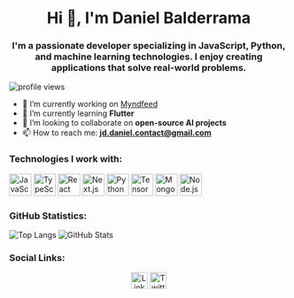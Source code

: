 <h1 align="center">Hi 👋, I'm Daniel Balderrama</h1>
<h3 align="center">I'm a passionate developer specializing in JavaScript, Python, and machine learning technologies. I enjoy creating applications that solve real-world problems.</h3>

<p align="left"> <img src="https://komarev.com/ghpvc/?username=Dukedanidd" alt="profile views" /> </p>

- 🔭 I’m currently working on [Myndfeed](https://myndfeed.app)
- 🌱 I’m currently learning **Flutter**
- 👯 I’m looking to collaborate on **open-source AI projects**
- 📫 How to reach me: **jd.daniel.contact@gmail.com**

### Technologies I work with:
<p align="left">
  <img src="https://cdn.jsdelivr.net/gh/devicons/devicon/icons/javascript/javascript-original.svg" alt="JavaScript" width="40" height="40"/>
  <img src="https://cdn.jsdelivr.net/gh/devicons/devicon/icons/typescript/typescript-original.svg" alt="TypeScript" width="40" height="40"/>
  <img src="https://cdn.jsdelivr.net/gh/devicons/devicon/icons/react/react-original.svg" alt="React" width="40" height="40"/>
  <img src="https://cdn.jsdelivr.net/gh/devicons/devicon/icons/nextjs/nextjs-original.svg" alt="Next.js" width="40" height="40"/>
  <img src="https://cdn.jsdelivr.net/gh/devicons/devicon/icons/python/python-original.svg" alt="Python" width="40" height="40"/>
  <img src="https://cdn.jsdelivr.net/gh/devicons/devicon/icons/tensorflow/tensorflow-original.svg" alt="TensorFlow" width="40" height="40"/>
  <img src="https://cdn.jsdelivr.net/gh/devicons/devicon/icons/mongodb/mongodb-original.svg" alt="MongoDB" width="40" height="40"/>
  <img src="https://cdn.jsdelivr.net/gh/devicons/devicon/icons/nodejs/nodejs-original.svg" alt="Node.js" width="40" height="40"/>
</p>

### GitHub Statistics:
<p align="left">
  <img src="https://github-readme-stats.vercel.app/api/top-langs/?username=Dukedanidd&layout=compact" alt="Top Langs" />
  <img src="https://github-readme-stats.vercel.app/api?username=Dukedanidd&show_icons=true" alt="GitHub Stats" />
</p>

### Social Links:
<p align="center">
  <a href="https://linkedin.com/in/tu-usuario" target="blank"><img align="center" src="https://cdn.jsdelivr.net/npm/simple-icons@3.0.1/icons/linkedin.svg" alt="LinkedIn" height="30" width="30" /></a>
  <a href="https://twitter.com/tu-usuario" target="blank"><img align="center" src="https://cdn.jsdelivr.net/npm/simple-icons@3.0.1/icons/twitter.svg" alt="Twitter" height="30" width="30" /></a>
</p>
